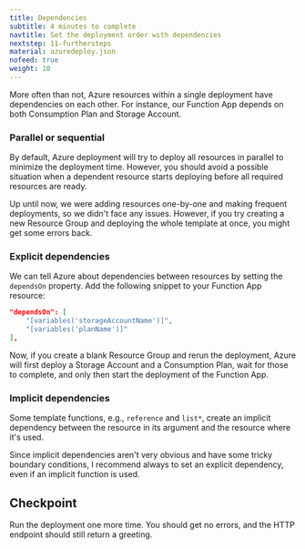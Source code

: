 ```yaml
---
title: Dependencies
subtitle: 4 minutes to complete
navtitle: Set the deployment order with dependencies
nextstep: 11-furthersteps
material: azuredeploy.json
nofeed: true
weight: 10
---
```


More often than not, Azure resources within a single deployment have dependencies on each other. For instance, our Function App depends on both Consumption Plan and Storage Account.

### Parallel or sequential

By default, Azure deployment will try to deploy all resources in parallel to minimize the deployment time. However, you should avoid a possible situation when a dependent resource starts deploying before all required resources are ready.

Up until now, we were adding resources one-by-one and making frequent deployments, so we didn't face any issues. However, if you try creating a new Resource Group and deploying the whole template at once, you might get some errors back.

### Explicit dependencies

We can tell Azure about dependencies between resources by setting the `dependsOn` property. Add the following snippet to your Function App resource:

```json
"dependsOn": [
    "[variables('storageAccountName')]",
    "[variables('planName')]"
],
```

Now, if you create a blank Resource Group and rerun the deployment, Azure will first deploy a Storage Account and a Consumption Plan, wait for those to complete, and only then start the deployment of the Function App.

### Implicit dependencies

Some template functions, e.g., `reference` and `list*`, create an implicit dependency between the resource in its argument and the resource where it's used.

Since implicit dependencies aren't very obvious and have some tricky boundary conditions, I recommend always to set an explicit dependency, even if an implicit function is used.

## Checkpoint

Run the deployment one more time. You should get no errors, and the HTTP endpoint should still return a greeting.
